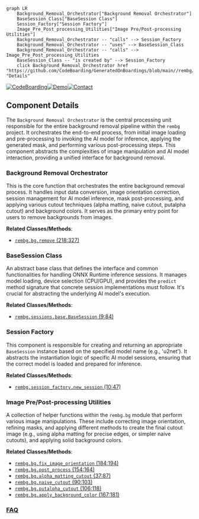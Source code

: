 ```mermaid
graph LR
    Background_Removal_Orchestrator["Background Removal Orchestrator"]
    BaseSession_Class["BaseSession Class"]
    Session_Factory["Session Factory"]
    Image_Pre_Post_processing_Utilities["Image Pre/Post-processing Utilities"]
    Background_Removal_Orchestrator -- "calls" --> Session_Factory
    Background_Removal_Orchestrator -- "uses" --> BaseSession_Class
    Background_Removal_Orchestrator -- "calls" --> Image_Pre_Post_processing_Utilities
    BaseSession_Class -- "is created by" --> Session_Factory
    click Background_Removal_Orchestrator href "https://github.com/CodeBoarding/GeneratedOnBoardings/blob/main//rembg/Background_Removal_Orchestrator.md" "Details"
```
[![CodeBoarding](https://img.shields.io/badge/Generated%20by-CodeBoarding-9cf?style=flat-square)](https://github.com/CodeBoarding/GeneratedOnBoardings)[![Demo](https://img.shields.io/badge/Try%20our-Demo-blue?style=flat-square)](https://www.codeboarding.org/demo)[![Contact](https://img.shields.io/badge/Contact%20us%20-%20contact@codeboarding.org-lightgrey?style=flat-square)](mailto:contact@codeboarding.org)

## Component Details

The `Background Removal Orchestrator` is the central processing unit responsible for the entire background removal pipeline within the `rembg` project. It orchestrates the end-to-end process, from initial image loading and pre-processing to invoking the AI model for inference, applying the generated mask, and performing various post-processing steps. This component abstracts the complexities of image manipulation and AI model interaction, providing a unified interface for background removal.

### Background Removal Orchestrator
This is the core function that orchestrates the entire background removal process. It handles input data conversion, image orientation correction, session management for AI model inference, mask post-processing, and applying various cutout techniques (alpha matting, naive cutout, putalpha cutout) and background colors. It serves as the primary entry point for users to remove backgrounds from images.


**Related Classes/Methods**:

- <a href="https://github.com/danielgatis/rembg/blob/master/rembg/bg.py#L218-L327" target="_blank" rel="noopener noreferrer">`rembg.bg.remove` (218:327)</a>


### BaseSession Class
An abstract base class that defines the interface and common functionalities for handling ONNX Runtime inference sessions. It manages model loading, device selection (CPU/GPU), and provides the `predict` method signature that concrete session implementations must follow. It's crucial for abstracting the underlying AI model's execution.


**Related Classes/Methods**:

- <a href="https://github.com/danielgatis/rembg/blob/master/rembg/sessions/base.py#L9-L84" target="_blank" rel="noopener noreferrer">`rembg.sessions.base.BaseSession` (9:84)</a>


### Session Factory
This component is responsible for creating and returning an appropriate `BaseSession` instance based on the specified model name (e.g., 'u2net'). It abstracts the instantiation logic of specific AI model sessions, ensuring that the correct model is loaded and prepared for inference.


**Related Classes/Methods**:

- <a href="https://github.com/danielgatis/rembg/blob/master/rembg/session_factory.py#L10-L47" target="_blank" rel="noopener noreferrer">`rembg.session_factory.new_session` (10:47)</a>


### Image Pre/Post-processing Utilities
A collection of helper functions within the `rembg.bg` module that perform various image manipulations. These include correcting image orientation, refining masks, and applying different methods to create the final cutout image (e.g., using alpha matting for precise edges, or simpler naive cutouts), and applying solid background colors.


**Related Classes/Methods**:

- <a href="https://github.com/danielgatis/rembg/blob/master/rembg/bg.py#L184-L194" target="_blank" rel="noopener noreferrer">`rembg.bg.fix_image_orientation` (184:194)</a>
- <a href="https://github.com/danielgatis/rembg/blob/master/rembg/bg.py#L154-L164" target="_blank" rel="noopener noreferrer">`rembg.bg.post_process` (154:164)</a>
- <a href="https://github.com/danielgatis/rembg/blob/master/rembg/bg.py#L37-L87" target="_blank" rel="noopener noreferrer">`rembg.bg.alpha_matting_cutout` (37:87)</a>
- <a href="https://github.com/danielgatis/rembg/blob/master/rembg/bg.py#L90-L103" target="_blank" rel="noopener noreferrer">`rembg.bg.naive_cutout` (90:103)</a>
- <a href="https://github.com/danielgatis/rembg/blob/master/rembg/bg.py#L106-L118" target="_blank" rel="noopener noreferrer">`rembg.bg.putalpha_cutout` (106:118)</a>
- <a href="https://github.com/danielgatis/rembg/blob/master/rembg/bg.py#L167-L181" target="_blank" rel="noopener noreferrer">`rembg.bg.apply_background_color` (167:181)</a>




### [FAQ](https://github.com/CodeBoarding/GeneratedOnBoardings/tree/main?tab=readme-ov-file#faq)